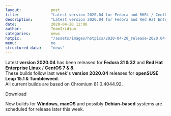 ```yaml
---
layout: 			post
title:  			"Latest version 2020.04 for Fedora and RHEL / CentOS released"
description: 		"Latest version 2020.04 for Fedora and Red Hat Enterprise Linux / CentOS released, following last week's openSUSE builds."
date:	 			2020-04-20 12:00
author:				TeamIridium
categories:			news
hotpic:				"/assets/images/hotpics/2020-04-20_release-2020.04-linux.png"
menu: 				no
structured-data:	"news"
---
```

Latest **version 2020.04** has been released for **Fedora 31 & 32** and **Red Hat Enterprise Linux** / **CentOS 7 & 8**.   
These builds follow last week's **version 2020.04** releases for **openSUSE Leap 15.1 & Tumbleweed**.   
All current builds are based on Chromium 81.0.4044.92.

<a id="download-parser2" class="button download" title="download Iridium Browser">Download</a>

New builds for **Windows**, **macOS** and possibly **Debian-based** systems are scheduled for release later this week.